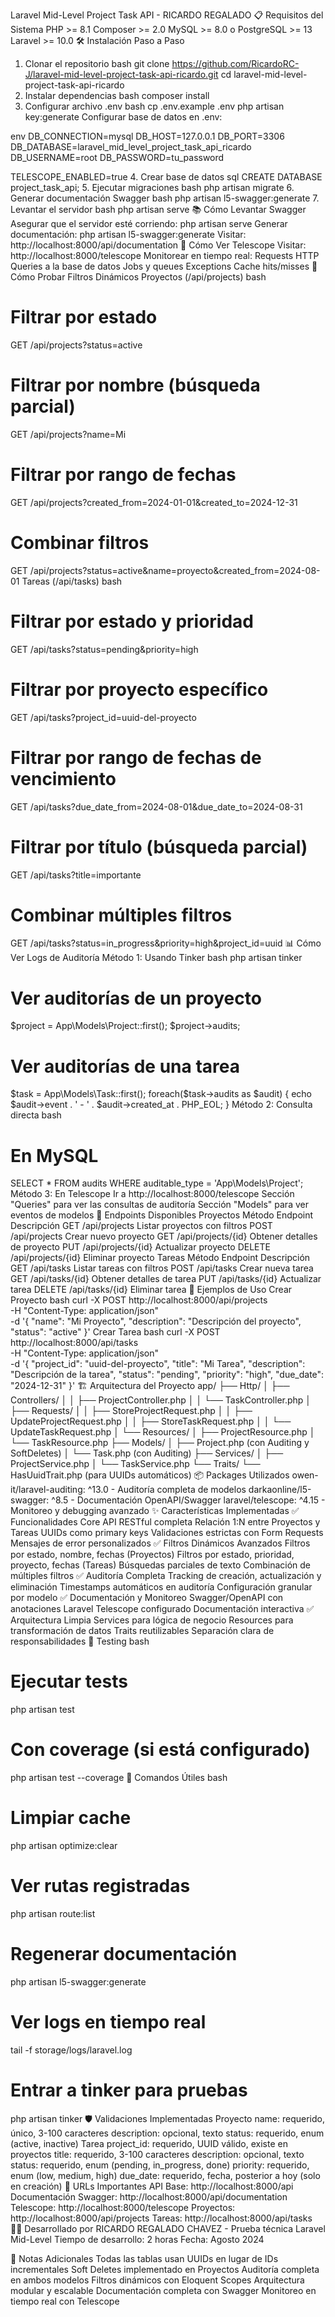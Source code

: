 Laravel Mid-Level Project Task API - RICARDO REGALADO
📋 Requisitos del Sistema
PHP >= 8.1
Composer >= 2.0
MySQL >= 8.0 o PostgreSQL >= 13
Laravel >= 10.0
🛠 Instalación Paso a Paso

1. Clonar el repositorio
   bash
   git clone https://github.com/RicardoRC-J/laravel-mid-level-project-task-api-ricardo.git
   cd laravel-mid-level-project-task-api-ricardo
2. Instalar dependencias
   bash
   composer install
3. Configurar archivo .env
   bash
   cp .env.example .env
   php artisan key:generate
   Configurar base de datos en .env:

env
DB_CONNECTION=mysql
DB_HOST=127.0.0.1
DB_PORT=3306
DB_DATABASE=laravel_mid_level_project_task_api_ricardo
DB_USERNAME=root
DB_PASSWORD=tu_password

TELESCOPE_ENABLED=true 4. Crear base de datos
sql
CREATE DATABASE project_task_api; 5. Ejecutar migraciones
bash
php artisan migrate 6. Generar documentación Swagger
bash
php artisan l5-swagger:generate 7. Levantar el servidor
bash
php artisan serve
📚 Cómo Levantar Swagger
Asegurar que el servidor esté corriendo: php artisan serve
Generar documentación: php artisan l5-swagger:generate
Visitar: http://localhost:8000/api/documentation
🔭 Cómo Ver Telescope
Visitar: http://localhost:8000/telescope
Monitorear en tiempo real:
Requests HTTP
Queries a la base de datos
Jobs y queues
Exceptions
Cache hits/misses
🎯 Cómo Probar Filtros Dinámicos
Proyectos (/api/projects)
bash

# Filtrar por estado

GET /api/projects?status=active

# Filtrar por nombre (búsqueda parcial)

GET /api/projects?name=Mi

# Filtrar por rango de fechas

GET /api/projects?created_from=2024-01-01&created_to=2024-12-31

# Combinar filtros

GET /api/projects?status=active&name=proyecto&created_from=2024-08-01
Tareas (/api/tasks)
bash

# Filtrar por estado y prioridad

GET /api/tasks?status=pending&priority=high

# Filtrar por proyecto específico

GET /api/tasks?project_id=uuid-del-proyecto

# Filtrar por rango de fechas de vencimiento

GET /api/tasks?due_date_from=2024-08-01&due_date_to=2024-08-31

# Filtrar por título (búsqueda parcial)

GET /api/tasks?title=importante

# Combinar múltiples filtros

GET /api/tasks?status=in_progress&priority=high&project_id=uuid
📊 Cómo Ver Logs de Auditoría
Método 1: Usando Tinker
bash
php artisan tinker

# Ver auditorías de un proyecto

$project = App\Models\Project::first();
$project->audits;

# Ver auditorías de una tarea

$task = App\Models\Task::first();
foreach($task->audits as $audit) {
echo $audit->event . ' - ' . $audit->created_at . PHP_EOL;
}
Método 2: Consulta directa
bash

# En MySQL

SELECT \* FROM audits WHERE auditable_type = 'App\\Models\\Project';
Método 3: En Telescope
Ir a http://localhost:8000/telescope
Sección "Queries" para ver las consultas de auditoría
Sección "Models" para ver eventos de modelos
🚀 Endpoints Disponibles
Proyectos
Método Endpoint Descripción
GET /api/projects Listar proyectos con filtros
POST /api/projects Crear nuevo proyecto
GET /api/projects/{id} Obtener detalles de proyecto
PUT /api/projects/{id} Actualizar proyecto
DELETE /api/projects/{id} Eliminar proyecto
Tareas
Método Endpoint Descripción
GET /api/tasks Listar tareas con filtros
POST /api/tasks Crear nueva tarea
GET /api/tasks/{id} Obtener detalles de tarea
PUT /api/tasks/{id} Actualizar tarea
DELETE /api/tasks/{id} Eliminar tarea
📝 Ejemplos de Uso
Crear Proyecto
bash
curl -X POST http://localhost:8000/api/projects \
 -H "Content-Type: application/json" \
 -d '{
"name": "Mi Proyecto",
"description": "Descripción del proyecto",
"status": "active"
}'
Crear Tarea
bash
curl -X POST http://localhost:8000/api/tasks \
 -H "Content-Type: application/json" \
 -d '{
"project_id": "uuid-del-proyecto",
"title": "Mi Tarea",
"description": "Descripción de la tarea",
"status": "pending",
"priority": "high",
"due_date": "2024-12-31"
}'
🏗 Arquitectura del Proyecto
app/
├── Http/
│ ├── Controllers/
│ │ ├── ProjectController.php
│ │ └── TaskController.php
│ ├── Requests/
│ │ ├── StoreProjectRequest.php
│ │ ├── UpdateProjectRequest.php
│ │ ├── StoreTaskRequest.php
│ │ └── UpdateTaskRequest.php
│ └── Resources/
│ ├── ProjectResource.php
│ └── TaskResource.php
├── Models/
│ ├── Project.php (con Auditing y SoftDeletes)
│ └── Task.php (con Auditing)
├── Services/
│ ├── ProjectService.php
│ └── TaskService.php
└── Traits/
└── HasUuidTrait.php (para UUIDs automáticos)
📦 Packages Utilizados
owen-it/laravel-auditing: ^13.0 - Auditoría completa de modelos
darkaonline/l5-swagger: ^8.5 - Documentación OpenAPI/Swagger
laravel/telescope: ^4.15 - Monitoreo y debugging avanzado
✨ Características Implementadas
✅ Funcionalidades Core
API RESTful completa
Relación 1:N entre Proyectos y Tareas
UUIDs como primary keys
Validaciones estrictas con Form Requests
Mensajes de error personalizados
✅ Filtros Dinámicos Avanzados
Filtros por estado, nombre, fechas (Proyectos)
Filtros por estado, prioridad, proyecto, fechas (Tareas)
Búsquedas parciales de texto
Combinación de múltiples filtros
✅ Auditoría Completa
Tracking de creación, actualización y eliminación
Timestamps automáticos en auditoría
Configuración granular por modelo
✅ Documentación y Monitoreo
Swagger/OpenAPI con anotaciones
Laravel Telescope configurado
Documentación interactiva
✅ Arquitectura Limpia
Services para lógica de negocio
Resources para transformación de datos
Traits reutilizables
Separación clara de responsabilidades
🧪 Testing
bash

# Ejecutar tests

php artisan test

# Con coverage (si está configurado)

php artisan test --coverage
🚀 Comandos Útiles
bash

# Limpiar cache

php artisan optimize:clear

# Ver rutas registradas

php artisan route:list

# Regenerar documentación

php artisan l5-swagger:generate

# Ver logs en tiempo real

tail -f storage/logs/laravel.log

# Entrar a tinker para pruebas

php artisan tinker
🛡️ Validaciones Implementadas
Proyecto
name: requerido, único, 3-100 caracteres
description: opcional, texto
status: requerido, enum (active, inactive)
Tarea
project_id: requerido, UUID válido, existe en proyectos
title: requerido, 3-100 caracteres
description: opcional, texto
status: requerido, enum (pending, in_progress, done)
priority: requerido, enum (low, medium, high)
due_date: requerido, fecha, posterior a hoy (solo en creación)
📱 URLs Importantes
API Base: http://localhost:8000/api
Documentación Swagger: http://localhost:8000/api/documentation
Telescope: http://localhost:8000/telescope
Proyectos: http://localhost:8000/api/projects
Tareas: http://localhost:8000/api/tasks
👨‍💻 Desarrollado por
RICARDO REGALADO CHAVEZ - Prueba técnica Laravel Mid-Level
Tiempo de desarrollo: 2 horas
Fecha: Agosto 2024

🎯 Notas Adicionales
Todas las tablas usan UUIDs en lugar de IDs incrementales
Soft Deletes implementado en Proyectos
Auditoría completa en ambos modelos
Filtros dinámicos con Eloquent Scopes
Arquitectura modular y escalable
Documentación completa con Swagger
Monitoreo en tiempo real con Telescope

